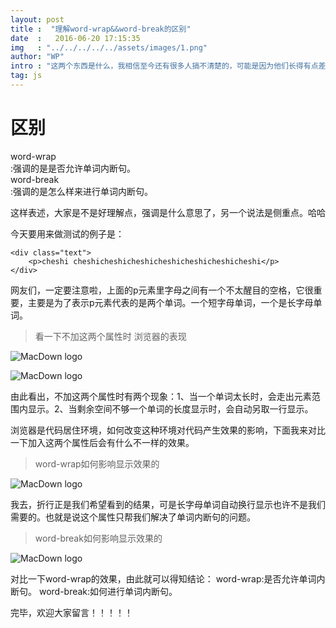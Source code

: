 ```yaml
---
layout: post
title :  "理解word-wrap&&word-break的区别"
date  :   2016-06-20 17:15:35
img   : "../../../../../assets/images/1.png"
author: "WP"
intro : "这两个东西是什么，我相信至今还有很多人搞不清楚的，可能是因为他们长得有点差不多，更多有可能是平时工作中真真因为BUG而写上这个属性的机会太少，不管怎么样，这里让你彻底理解。"
tag: js
---
```





# 区别

<div class="error">word-wrap</div>:强调的是是否允许单词内断句。

<div class="error">word-break</div>:强调的是怎么样来进行单词内断句。

这样表述，大家是不是好理解点，强调是什么意思了，另一个说法是侧重点。哈哈

今天要用来做测试的例子是：

	<div class="text">
		<p>cheshi cheshicheshicheshicheshicheshicheshicheshi</p>
	</div>
	
网友们，一定要注意啦，上面的p元素里字母之间有一个不太醒目的空格，它很重要，主要是为了表示p元素代表的是两个单词。一个短字母单词，一个是长字母单词。

> 看一下不加这两个属性时 浏览器的表现

![MacDown logo](../../../../../assets/results/20160620/dd20160620.png)


![MacDown logo](../../../../../assets/results/20160620/cc20160620.png)

由此看出，不加这两个属性时有两个现象：1、当一个单词太长时，会走出元素范围内显示。2、当剩余空间不够一个单词的长度显示时，会自动另取一行显示。

浏览器是代码居住环境，如何改变这种环境对代码产生效果的影响，下面我来对比一下加入这两个属性后会有什么不一样的效果。


> word-wrap如何影响显示效果的


![MacDown logo](../../../../../assets/results/20160620/bb20160620.png)

我去，折行正是我们希望看到的结果，可是长字母单词自动换行显示也许不是我们需要的。也就是说这个属性只帮我们解决了单词内断句的问题。

> word-break如何影响显示效果的

![MacDown logo](../../../../../assets/results/20160620/aa20160620.png)

对比一下word-wrap的效果，由此就可以得知结论：
word-wrap:是否允许单词内断句。
word-break:如何进行单词内断句。

完毕，欢迎大家留言！！！！！







